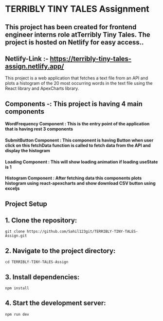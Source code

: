 # **TERRIBLY TINY TALES Assignment**

## This project has been created for frontend engineer interns role atTerribly Tiny Tales. The project is hosted on Netlify for easy access..

## **Netlify-Link** :- https://terribly-tiny-tales-assign.netlify.app/

This project is a web application that fetches a text file from an API and plots a histogram of the 20 most occurring words in the text file using the React library and ApexCharts library.

## **Components** -: This project is having 4 main components

#### **WordFrequency Component** : This is the entry point of the application that is having rest 3 components

#### **SubmitButton Component** : This component is having Button when user click on this fetchData function is called to fetch data from the API and display the histogram

#### **Loading Component** : This will show loading animation if loading useState is 1

#### **Histogram Component** : After fetching data this components plots histogram using react-apexcharts and show download CSV button using exceljs

## Project Setup

## 1. Clone the repository:

```
git clone https://github.com/Sahil123git/TERRIBLY-TINY-TALES-Assign.git
```

## 2. Navigate to the project directory:

```
cd TERRIBLY-TINY-TALES-Assign
```

## 3. Install dependencies:

```
npm install
```

## 4. Start the development server:

```
npm run dev
```
